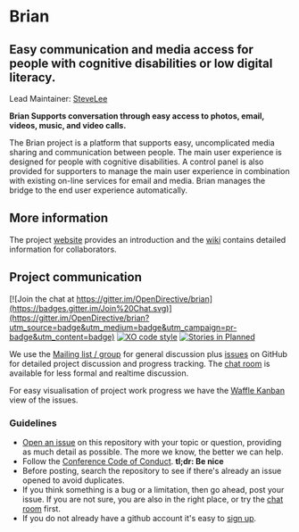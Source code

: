 # Brian

## Easy communication and media access for people with cognitive disabilities or low digital literacy.

Lead Maintainer: [SteveLee](https://github.com/SteveALee)

**Brian Supports conversation through easy access to photos, email, videos, music, and video calls.**

The Brian project is a platform that supports easy, uncomplicated media sharing and communication between people. The main user experience is designed for people with cognitive disabilities. A control panel is also provided for supporters to manage the main user experience in combination with existing on-line services for email and media. Brian manages the bridge to the end user experience automatically.

## More information
The project [website](http://opendirective.github.io/brian) provides an introduction and the [wiki](https://github.com/OpenDirective/brian/wiki/Home) contains detailed information for collaborators.

## Project communication

[![Join the chat at https://gitter.im/OpenDirective/brian](https://badges.gitter.im/Join%20Chat.svg)](https://gitter.im/OpenDirective/brian?utm_source=badge&utm_medium=badge&utm_campaign=pr-badge&utm_content=badge)
[![XO code style](https://img.shields.io/badge/code_style-XO-5ed9c7.svg)](https://github.com/sindresorhus/xo)
[![Stories in Planned](https://badge.waffle.io/OpenDirective/brian.svg?label=planned&title=Planned)](http://waffle.io/OpenDirective/brian)

We use the [Mailing list / group](https://groups.google.com/forum/#!forum/brianproject) for general discussion plus 
[issues](https://github.com/OpenDirective/brian/issues) on GitHub for detailed project discussion and progress tracking. The [chat room](https://gitter.im/OpenDirective/brian) is available for less formal and realtime discussion.

For easy visualisation of project work progress we have the [Waffle Kanban](https://waffle.io/OpenDirective/brian) view of the issues.

### Guidelines

* [Open an issue](https://github.com/OpenDirective/brian/issues/new) on this repository with your topic or question, providing as much detail as possible. The more we know, the better we can help.
* Follow the [Conference Code of Conduct](http://confcodeofconduct.com). **tl;dr: Be nice**
* Before posting, search the repository to see if there's already an issue opened to avoid duplicates.
* If you think something is a bug or a limitation, then go ahead, post your issue. If you are not sure, you are also in the right place, or try the [chat room](https://gitter.im/OpenDirective/brian) first.
* If you do not already have a github account it's easy to [sign up](https://github.com/join).
